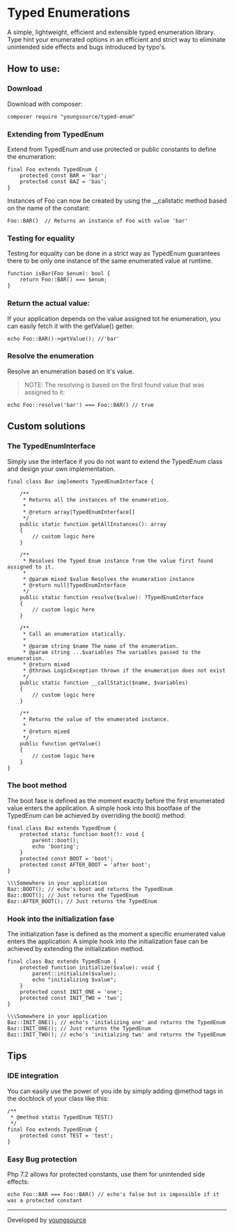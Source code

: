 # Typed Enumerations

A simple, lightweight, efficient and extensible typed enumeration library. Type hint your enumerated options in an efficient and strict way to eliminate unintended side effects and bugs introduced by typo's.

## How to use:

### Download

Download with composer:
```
composer require "youngsource/typed-enum"
```

### Extending from TypedEnum 

Extend from TypedEnum and use protected or public constants to define the enumeration:

```
final Foo extends TypedEnum {
    protected const BAR = 'bar';
    protected const BAZ = 'bas';
} 
```

Instances of Foo can now be created by using the __callstatic method based on the name of the constant:

```
Foo::BAR()  // Returns an instance of Foo with value 'bar'
```

### Testing for equality

Testing for equality can be done in a strict way as TypedEnum guarantees there to be only one instance of the same enumerated value at runtime.

```
function isBar(Foo $enum): bool {
    return Foo::BAR() === $enum;     
}
```

### Return the actual value:

If your application depends on the value assigned tot he enumeration, you can easily fetch it with the getValue() getter.

```
echo Foo::BAR()->getValue(); //'bar'
```

### Resolve the enumeration

Resolve an enumeration based on it's value. 
> NOTE: The resolving is based on the first found value that was assigned to it:

```
echo Foo::resolve('bar') === Foo::BAR() // true 
```

## Custom solutions

### The TypedEnumInterface

Simply use the interface if you do not want to extend the TypedEnum class and design your own implementation.

```
final class Bar implements TypedEnumInterface {
    
    /**
	 * Returns all the instances of the enumeration.
     *
	 * @return array|TypedEnumInterface[]
	 */
	public static function getAllInstances(): array 
	{
	    // custom logic here
	}

	/**
	 * Resolves the Typed Enum instance from the value first found assigned to it.
	 *
	 * @param mixed $value Resolves the enumeration instance
	 * @return null|TypedEnumInterface
	 */
	public static function resolve($value): ?TypedEnumInterface 
	{
	    // custom logic here
	}

	/**
	 * Call an enumeration statically.
	 *
	 * @param string $name The name of the enumeration.
	 * @param string ...$variables The variables passed to the enumeration.
	 * @return mixed
     * @throws LogicException thrown if the enumeration does not exist
	 */
	public static function __callStatic($name, $variables)
	{
	    // custom logic here
	}

	/**
	 * Returns the value of the enumerated instance.
	 *
	 * @return mixed
	 */
	public function getValue()
	{
	    // custom logic here
	}
}
```

### The boot method

The boot fase is defined as the moment exactly before the first enumerated value enters the application. A simple hook into this bootfase of the TypedEnum can be achieved by overriding the boot() method:

```
final class Baz extends TypedEnum {
    protected static function boot(): void {
        parent::boot();
        echo 'booting';
    }
    protected const BOOT = 'boot';
    protected const AFTER_BOOT = 'after boot';
}

\\\Somewhere in your application
Baz::BOOT(); // echo's boot and returns the TypedEnum
Baz::BOOT(); // Just returns the TypedEnum
Baz::AFTER_BOOT(); // Just returns the TypedEnum
```

### Hook into the initialization fase

The initialization fase is defined as the moment a specific enumerated value enters the application: A simple hook into the initialization fase can be achieved by extending the initialization method.

```
final class Baz extends TypedEnum {
    protected function initialize($value): void {
        parent::initialize($value);
        echo "initializing $value";
    }
    protected const INIT_ONE = 'one';
    protected const INIT_TWO = 'two';
}

\\\Somewhere in your application
Baz::INIT_ONE(); // echo's 'initalizing one' and returns the TypedEnum
Baz::INIT_ONE(); // Just returns the TypedEnum
Baz::INIT_TWO(); // echo's 'initialzing two' and returns the TypedEnum
```

## Tips

### IDE integration

You can easily use the power of you ide by simply adding @method tags in the docblock of your class like this:

```
/**
 * @method static TypedEnum TEST()
 */
final Foo extends TypedEnum {
    protected const TEST = 'test';
}
```

### Easy Bug protection

Php 7.2 allows for protected constants, use them for unintended side effects:

```
echo Foo::BAR === Foo::BAR() // echo's false but is impossible if it was a protected constant
```


***
Developed by [youngsource](https://www.youngsource.be)
